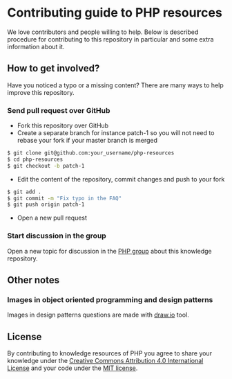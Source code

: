 # Contributing guide to PHP resources

We love contributors and people willing to help. Below is described procedure for contributing to this repository in particular and some extra information about it.

## How to get involved?

Have you noticed a typo or a missing content? There are many ways to help improve this repository.

### Send pull request over GitHub

* Fork this repository over GitHub
* Create a separate branch for instance patch-1 so you will not need to rebase your fork if your master branch is merged
```bash
$ git clone git@github.com:your_username/php-resources
$ cd php-resources
$ git checkout -b patch-1
```
* Edit the content of the repository, commit changes and push to your fork
```bash
$ git add .
$ git commit -m "Fix typo in the FAQ"
$ git push origin patch-1
```
* Open a new pull request

### Start discussion in the group

Open a new topic for discussion in the [PHP group][php-group] about this knowledge repository.

## Other notes

### Images in object oriented programming and design patterns

Images in design patterns questions are made with [draw.io][draw.io] tool.

## License

By contributing to knowledge resources of PHP you agree to share your knowledge under the [Creative Commons Attribution 4.0 International License][license] and your code under the [MIT license][license].

[php-group]: https://www.facebook.com/groups/2204685680/
[draw.io]: https://www.draw.io
[license]: https://github.com/wwphp-fb/php-resources/blob/master/LICENSE